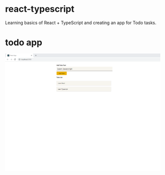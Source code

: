 # react-typescript
Learning basics of React + TypeScript and creating an app for Todo tasks.

# todo app
<img src="tsTodo.PNG"> 
